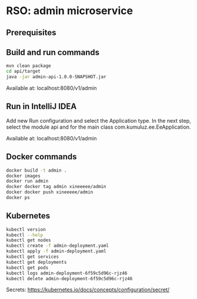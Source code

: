 # RSO: admin microservice

## Prerequisites


## Build and run commands
```bash
mvn clean package
cd api/target
java -jar admin-api-1.0.0-SNAPSHOT.jar
```
Available at: localhost:8080/v1/admin

## Run in IntelliJ IDEA
Add new Run configuration and select the Application type. In the next step, select the module api and for the main class com.kumuluz.ee.EeApplication.

Available at: localhost:8080/v1/admin

## Docker commands
```bash
docker build -t admin .   
docker images
docker run admin    
docker docker tag admin xineeeee/admin   
docker docker push xineeeee/admin
docker ps
```

## Kubernetes
```bash
kubectl version
kubectl --help
kubectl get nodes
kubectl create -f admin-deployment.yaml 
kubectl apply -f admin-deployment.yaml 
kubectl get services 
kubectl get deployments
kubectl get pods
kubectl logs admin-deployment-6f59c5d96c-rjz46
kubectl delete admin-deployment-6f59c5d96c-rjz46
```
Secrets: https://kubernetes.io/docs/concepts/configuration/secret/

